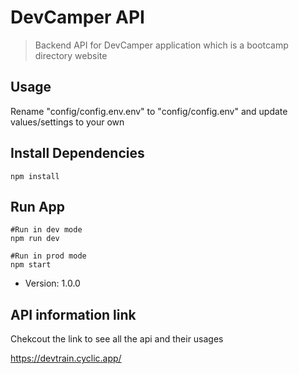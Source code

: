 # DevCamper API

> Backend API for DevCamper application which is a bootcamp directory website

## Usage

Rename "config/config.env.env" to "config/config.env" and update values/settings to your own

## Install Dependencies

```
npm install
```

## Run App

```
#Run in dev mode
npm run dev

#Run in prod mode
npm start
```

- Version: 1.0.0

## API information link

Chekcout the link to see all the api and their usages

https://devtrain.cyclic.app/
